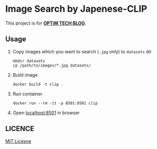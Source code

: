 # Image Search by Japenese-CLIP

This project is for [**OPTiM TECH BLOG**](https://tech-blog.optim.co.jp/).

## Usage

1. Copy images which you want to search (`.jpg` only) to `datasets` dir 
   ```
   mkdir datasets
   cp /path/to/images/*.jpg datasets/
   ```
2. Build image
   ```
   docker build -t clip .
   ```
3. Run container
   ```
   docker run --rm -it -p 8501:8501 clip
   ```
4. Open [localhost:8501](localhost:8501) in browser

## LICENCE

[MIT Licesne](./LICENSE)
